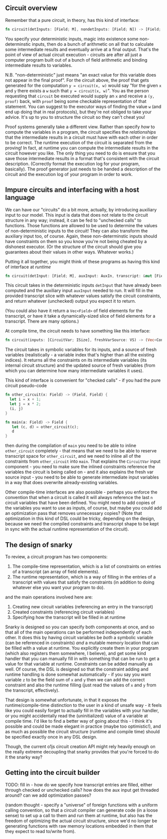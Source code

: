 ## Circuit overview

Remember that a pure circuit, in theory, has this kind of interface:

```rust
fn circuit(detInputs: [Field; M], nondetInputs: [Field; N]) -> [Field; O];
```

You specify your deterministic inputs, magic into existence some
non-determinstic inputs, then do a bunch of arithmetic on all that to calculate
some intermediate results and eventually arrive at a final output. That's the
point of view of actual circuit execution - circuits are after all just a
computer program built out of a bunch of field arithmetic and binding
intermediate results to variables.

N.B. "non-deterministic" just means "an exact value for this variable does not
appear in the final proof". For the circuit above, the proof that gets generated
for the computation `y = circuit(x, w)` would say "for the given `x` and `y`
there exists a `w` such that `y = circuit(x, w)`". You as the person requesting
that `circuit` be executed would supply an `x` and receive a `(y, proof)` back,
with `proof` being some checkable representation of that statement. You can
suggest to the executor ways of finding the value `w` (and end up doing that in
real protocols), but they're not obliged to take your advice. It's up to you to
structure the circuit so they can't cheat you!

Proof systems generally take a different view. Rather than specify *how* to
compute the variables in a program, the circuit specifies the *relationships*
that the intermediate results in a circuit must have with each other in order to
be correct. The runtime execution of the circuit is separated from the proving!
In fact, at runtime you can compute the intermediate results in the circuit
however you like. The only thing you need to do is ensure that you save those
intermediate results in a format that's consistent with the circuit description.
(Correctly format the execution log for your program, basically). The proof
generator just needs to be handed a description of the circuit and the execution
log of your program in order to work.

## Impure circuits and interfacing with a host language

We can have our "circuits" do a bit more, actually, by introducing auxiliary
input to our model. This input is data that does not relate to the circuit
structure in any way; instead, it can be fed to "unchecked calls" to functions.
Those functions are allowed to be used to determine the values of
non-deterministic inputs to the circuit! They can also transform the auxiliary
input too, of course. Again, these non-determinstic inputs should have
constraints on them so you know you're not being cheated by a dishonest
executor. (Or the structure of the circuit should give you guarantees about
their values in other ways. Whatever works.)

Putting it all together, you might think of these programs as having this kind
of interface at *runtime*

```rust
fn circuit(detInput: [Field; M], auxInput: AuxIn, transcript: &mut [Field; TSize]) -> AuxOut
```

This circuit takes in the deterministic inputs `detInput` that have already been
computed and the auxiliary input `auxInput` needed to run. It will fill in the
provided transcript slice with whatever values satisfy the circuit constraints,
and return whatever (unchecked) output you expect it to return.

(You could also have it return a `Vec<Field>` of field elements for the
transcript, or have it take a dynamically-sized slice of field elements for a
transcript. There are many options.)

At compile time, the circuit needs to have something like this interface:

```rust
fn circuit(inputs: [CircuitVar; ISize], freshVarSource: VS) -> (Vec<Constraint>, VS)
```

The circuit takes in symbolic variables for its inputs, and a source of fresh
variables (realistically - a variable index that's higher than all the existing
indices). It returns all the constraints on its intermediate variables (its
internal circuit structure) and the updated source of fresh variables (from
which you can determine how many intermediate variables it uses).

This kind of interface is convenient for "checked calls" - if you had the pure
circuit pseudo-code

```rust
fn other_circuit(x: Field) -> (Field, Field) {
  let i = x + 1;
  let j = x * 2;
  (i, j)
}

fn main(a: Field) -> Field {
   let (c, d) = other_circuit(c);
   d
}
```

then during the compilation of `main` you need to be able to inline
`other_circuit` completely - that means that we need to be able to reserve
transcript space for `other_circuit`, and we need to inline all of the
constraints from `other_circuit` into `main`. That explains the `CircuitVar`
input component - you need to make sure the inlined constraints reference the
variables the circuit is being called on - and it also explains the fresh var
source input - you need to be able to generate intermediate input variables in a
way that does overwrite already-existing variables.

Other compile-time interfaces are also possible - perhaps you enforce the
convention that when a circuit is called it will always reference the last `n`
circuit variables that have been defined. You might need to add copies of the
variables you want to use as inputs, of course, but maybe you could add an
optimization pass that removes unnecessary copies? (Note that optimization in
this kind of DSL could be tricky, depending on the design, because we need the
compiled constraints and transcript shape to be kept in sync with the actual
runtime representation of the circuit).

## The design of snarky

To review, a circuit program has two components:

1. The compile-time representation, which is a list of constraints on entries of
   a transcript (an array of field elements).
2. The runtime representation, which is a way of filling in the entries of a
   transcript with values that satisfy the constraints (in addition to doing
   whatever else you want your program to do).

and the main operations involved here are:

1. Creating new circuit variables (referencing an entry in the transcript)
2. Created constraints (referencing circuit variables)
3. Specifying how the transcript will be filled in at runtime
   
Snarky is designed so you can specify both components at once, and so that all
of the main operations can be performed independently of each other. It does
this by having circuit variables be *both* a symbolic variable (can be
referenced in constraints) *and* a mutable memory location that can be filled
with a value at runtime. You explicitly create them in your program (which also
registers them somewhere, I believe), and get some kind handler that you can
manually fill in with something that can be run to get a value for that variable
at runtime. Constraints can be added manually as well. Of course, the DSL is
designed so that the constraint adding and runtime handling is done somewhat
automatically - if you say you want variable `z` to be the field sum of `x` and
`y` then we can add the correct constraint and also the runtime filling (just
read the values of `x` and `y` from the transcript, effectively).

That design is somewhat unfortunate, in that it exposes the runtime/compile-time
distinction to the user in a kind of unsafe way - it feels like you could easily
forget to actually fill in the variables with your handler, or you might
accidentally read the (uninitialized) value of a variable at compile time. I'd
like to find a better way of going about this - I think it's possible and could
be made elegant in practice (maybe too optimistic!), and as much as possible the
circuit structure (runtime and compile time) should be specified exactly once in
any DSL design.

Though, the current o1js circuit creation API might rely heavily enough on the
really extreme decoupling that snarky provides that you're forced to do it the
snarky way?

## Getting into the circuit builder

TODO: fill in - how do we specify how transcript entries are filled, either
through checked or unchecked calls? how does the aux input get threaded around?
can we add optimization passes?

(random thought - specify a "universe" of foreign functions with a uniform
calling convention, so that a circuit compiler can generate code (in a loose
sense) to set up a call to them and run them at runtime, but also has the
freedom of optimizing the actual circuit structure, since we'd no longer be
generating functions with raw memory locations embedded in them that they expect
to read to/write from).
